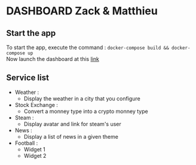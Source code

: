 DASHBOARD Zack & Matthieu
=========================

## Start the app

To start the app, execute the command : `docker-compose build && docker-compose up`  
Now launch the dashboard at this [link](localhost:3000)

## Service list

* Weather :
    * Display the weather in a city that you configure
* Stock Exchange :
	* Convert a monney type into a crypto monney type
* Steam :
    * Display avatar and link for steam's user
* News :
    * Display a list of news in a given theme
* Football :
    * Widget 1
    * Widget 2
